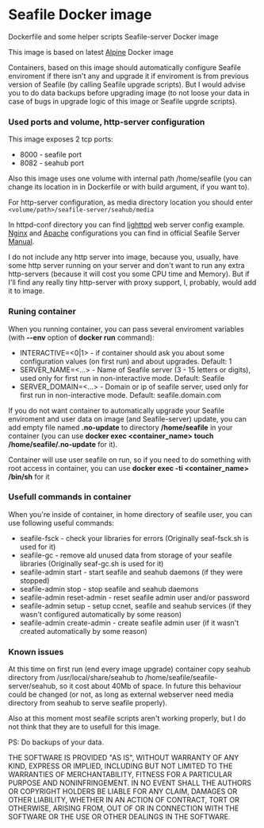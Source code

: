 # Seafile Docker image

Dockerfile and some helper scripts Seafile-server Docker image

This image is based on latest [Alpine](https://hub.docker.com/_/alpine/) Docker image

Containers, based on this image should automatically configure 
 Seafile enviroment if there isn't any and upgrade it if 
 enviroment is from previous version of Seafile (by calling Seafile upgrade scripts).
But I would advise you to do data backups before upgrading image 
 (to not loose your data in case of bugs in upgrade logic of this image or Seafile upgrde scripts).

### Used ports and volume, http-server configuration

This image exposes 2 tcp ports:
* 8000 - seafile port
* 8082 - seahub port

Also this image uses one volume with internal path /home/seafile (you can change its location in in Dockerfile or with build argument, if you want to).

For http-server configuration, as media directory location you should enter
`<volume/path>/seafile-server/seahub/media`

In httpd-conf directory you can find [lighttpd](https://www.lighttpd.net/) web server config example. 
[Nginx](https://manual.seafile.com/deploy/deploy_with_nginx.html) and 
[Apache](https://manual.seafile.com/deploy/deploy_with_apache.html) 
configurations you can find in official Seafile Server [Manual](https://manual.seafile.com/).

I do not include any http server into image, because you, usually, have some http server running on your server and don't want to run any extra http-servers (because it will cost you some CPU time and Memory).
But if I'll find any really tiny http-server with proxy support, I, probably, would add it to image.

### Runing container

When you running container, you can pass several enviroment variables (with **--env** option of **docker run** command):
* INTERACTIVE=<0|1> - if container should ask you about some configuration values (on first run) and about upgrades. Default: 1
* SERVER_NAME=<...> - Name of Seafile server (3 - 15 letters or digits), used only for first run in non-interactive mode. Default: Seafile
* SERVER_DOMAIN=<...> - Domain or ip of seafile server, used only for first run in non-interactive mode. Default: seafile.domain.com

If you do not want container to automatically upgrade your Seafile enviroment and user data on image (and Seafile-server) update, 
you can add empty file named **.no-update** to directory **/home/seafile** in your container 
(you can use **docker exec <container_name> touch /home/seafile/.no-update** for it).

Container will use user seafile on run, so if you need to do something with root access in container, you can use **docker exec -ti <container_name> /bin/sh** for it

### Usefull commands in container

When you're inside of container, in home directory of seafile user, you can use following useful commands:
* seafile-fsck - check your libraries for errors (Originally seaf-fsck.sh is used for it)
* seafile-gc - remove ald unused data from storage of your seafile libraries (Originally seaf-gc.sh is used for it)
* seafile-admin start - start seafile and seahub daemons (if they were stopped)
* seafile-admin stop - stop seafile and seahub daemons
* seafile-admin reset-admin - reset seafile admin user and/or password
* seafile-admin setup - setup ccnet, seafile and seahub services (if they wasn't configured automatically by some reason)
* seafile-admin create-admin - create seafile admin user (if it wasn't created automatically by some reason)

### Known issues

At this time on first run (end every image upgrade) container copy seahub directory from /usr/local/share/seahub to /home/seafile/seafile-server/seahub, so it cost about 40Mb of space. In future this behaviour could be changed (or not, as long as external webserver need media directory from seahub to serve seafile properly).

Also at this moment most seafile scripts aren't working properly, but I do not think that they are to usefull for this image.


PS: Do backups of your data.

THE SOFTWARE IS PROVIDED "AS IS", WITHOUT WARRANTY OF ANY KIND, EXPRESS OR IMPLIED, 
INCLUDING BUT NOT LIMITED TO THE WARRANTIES OF MERCHANTABILITY, 
FITNESS FOR A PARTICULAR PURPOSE AND NONINFRINGEMENT. 
IN NO EVENT SHALL THE AUTHORS OR COPYRIGHT HOLDERS BE LIABLE FOR ANY CLAIM, 
DAMAGES OR OTHER LIABILITY, WHETHER IN AN ACTION OF CONTRACT, 
TORT OR OTHERWISE, ARISING FROM, 
OUT OF OR IN CONNECTION WITH THE SOFTWARE OR THE USE OR OTHER DEALINGS IN THE SOFTWARE.

